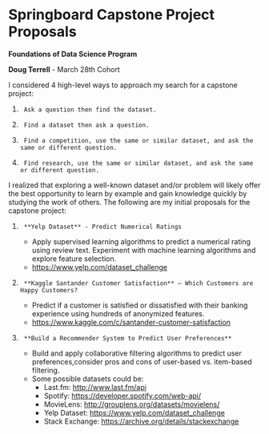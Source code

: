 # Springboard Capstone Project Proposals

**Foundations of Data Science Program**

**Doug Terrell** - March 28th Cohort

I considered 4 high-level ways to approach my search for a capstone project:

1.      Ask a question then find the dataset.
2.      Find a dataset then ask a question.
3.      Find a competition, use the same or similar dataset, and ask the same or different question.
4.      Find research, use the same or similar dataset, and ask the same or different question.

I realized that exploring a well-known dataset and/or problem will likely offer the best opportunity to learn by example and gain knowledge quickly by studying the work of others.  The following are my initial proposals for the capstone project:

1.      **Yelp Dataset** - Predict Numerical Ratings
    * Apply supervised learning algorithms to predict a numerical rating using review text.  Experiment with machine learning algorithms and explore feature
    selection.
    * https://www.yelp.com/dataset_challenge

2.      **Kaggle Santander Customer Satisfaction** – Which Customers are Happy Customers?
    * Predict if a customer is satisfied or dissatisfied with their banking
    experience using hundreds of anonymized features.
    * https://www.kaggle.com/c/santander-customer-satisfaction

3.      **Build a Recommender System to Predict User Preferences**
    * Build and apply collaborative filtering algorithms to predict user
    preferences,consider pros and cons of user-based vs. item-based filtering.
    * Some possible datasets could be:
      * Last.fm: http://www.last.fm/api
      * Spotify: https://developer.spotify.com/web-api/
      * MovieLens: http://grouplens.org/datasets/movielens/
      * Yelp Dataset: https://www.yelp.com/dataset_challenge
      * Stack Exchange: https://archive.org/details/stackexchange

